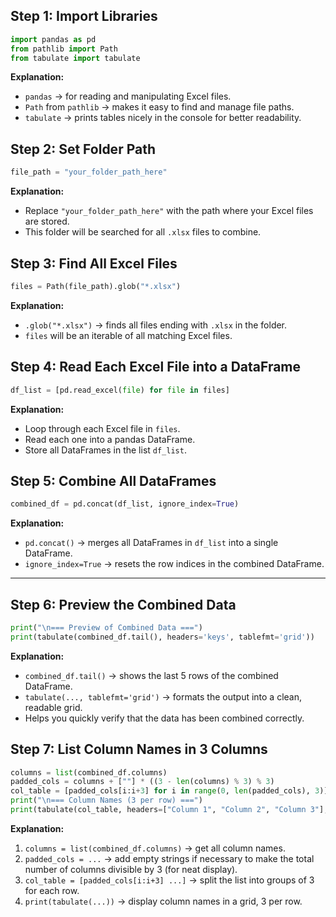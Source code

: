 ## **Step 1: Import Libraries**

```python
import pandas as pd
from pathlib import Path
from tabulate import tabulate
```

**Explanation:**

* `pandas` → for reading and manipulating Excel files.
* `Path` from `pathlib` → makes it easy to find and manage file paths.
* `tabulate` → prints tables nicely in the console for better readability.



## **Step 2: Set Folder Path**

```python
file_path = "your_folder_path_here"
```

**Explanation:**

* Replace `"your_folder_path_here"` with the path where your Excel files are stored.
* This folder will be searched for all `.xlsx` files to combine.



## **Step 3: Find All Excel Files**

```python
files = Path(file_path).glob("*.xlsx")
```

**Explanation:**

* `.glob("*.xlsx")` → finds all files ending with `.xlsx` in the folder.
* `files` will be an iterable of all matching Excel files.



## **Step 4: Read Each Excel File into a DataFrame**

```python
df_list = [pd.read_excel(file) for file in files]
```

**Explanation:**

* Loop through each Excel file in `files`.
* Read each one into a pandas DataFrame.
* Store all DataFrames in the list `df_list`.



## **Step 5: Combine All DataFrames**

```python
combined_df = pd.concat(df_list, ignore_index=True)
```

**Explanation:**

* `pd.concat()` → merges all DataFrames in `df_list` into a single DataFrame.
* `ignore_index=True` → resets the row indices in the combined DataFrame.

---

## **Step 6: Preview the Combined Data**

```python
print("\n=== Preview of Combined Data ===")
print(tabulate(combined_df.tail(), headers='keys', tablefmt='grid'))
```

**Explanation:**

* `combined_df.tail()` → shows the last 5 rows of the combined DataFrame.
* `tabulate(..., tablefmt='grid')` → formats the output into a clean, readable grid.
* Helps you quickly verify that the data has been combined correctly.



## **Step 7: List Column Names in 3 Columns**

```python
columns = list(combined_df.columns)
padded_cols = columns + [""] * ((3 - len(columns) % 3) % 3)
col_table = [padded_cols[i:i+3] for i in range(0, len(padded_cols), 3)]
print("\n=== Column Names (3 per row) ===")
print(tabulate(col_table, headers=["Column 1", "Column 2", "Column 3"], tablefmt="grid"))
```

**Explanation:**

1. `columns = list(combined_df.columns)` → get all column names.
2. `padded_cols = ...` → add empty strings if necessary to make the total number of columns divisible by 3 (for neat display).
3. `col_table = [padded_cols[i:i+3] ...]` → split the list into groups of 3 for each row.
4. `print(tabulate(...))` → display column names in a grid, 3 per row.



